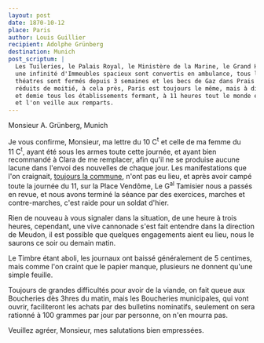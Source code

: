 ```yaml
---
layout: post
date: 1870-10-12
place: Paris
author: Louis Guillier
recipient: Adolphe Grünberg
destination: Munich
post_scriptum: |
  Les Tuileries, le Palais Royal, le Ministère de la Marine, le Grand Hôtel et
  une infinité d'Immeubles spacieux sont convertis en ambulance, tous les
  théatres sont fermés depuis 3 semaines et les becs de Gaz dans Prais sont
  réduits de moitié, à cela près, Paris est toujours le même, mais à dix heures
  et demie tous les établissements fermant, à 11 heures tout le monde est couché,
  et l'on veille aux remparts.
---
```


Monsieur A. Grünberg, Munich


Je vous confirme, Monsieur, ma lettre du 10 C<sup>t</sup> et celle de ma femme du 11 C<sup>t</sup>,
ayant été sous les armes toute cette journée, et ayant bien recommandé à Clara
de me remplacer, afin qu'il ne se produise aucune lacune dans l'envoi des
nouvelles de chaque jour. Les manifestations que l'on craignait, <ins
class="straight">toujours la commune</ins>, n'ont pas eu lieu, et après avoir
campé toute la journée du 11, sur la Place Vendôme, Le G<sup>al</sup> Tamisier nous
a passés en revue, et nous avons terminé la séance par des exercices, marches
et contre-marches, c'est raide pour un soldat d'hier.

Rien de nouveau à vous signaler dans la situation, de une heure à trois heures,
cependant, une vive cannonade s'est fait entendre dans la direction de Meudon,
il est possible que quelques engagements aient eu lieu, nous le saurons ce soir
ou demain matin.

Le Timbre étant aboli, les journaux ont baissé généralement de 5 centimes, mais
comme l'on craint que le papier manque, plusieurs ne donnent qu'une simple
feuille.

Toujours de grandes difficultés pour avoir de la viande, on fait queue aux
Boucheries dès 3hres du matin, mais les Boucheries municipales, qui vont
ouvrir, faciliteront les achats par des bulletins nominatifs, seulement on sera
rationné à 100 grammes par jour par personne, on n'en mourra pas.

Veuillez agréer, Monsieur, mes salutations bien empressées.
